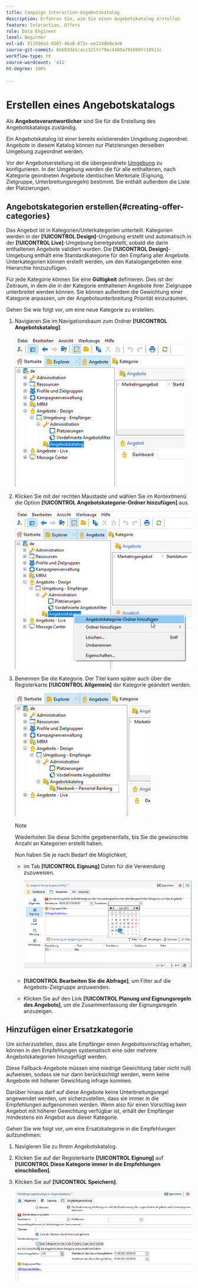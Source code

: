 ```yaml
---
title: Campaign Interaction-Angebotskatalog
description: Erfahren Sie, wie Sie einen Angebotskatalog erstellen
feature: Interaction, Offers
role: Data Engineer
level: Beginner
exl-id: 911096e2-0307-46a8-873c-ee2248b8e3e8
source-git-commit: 8eb92dd1cacc321fc79ac4480a791690fc18511c
workflow-type: ht
source-wordcount: '411'
ht-degree: 100%

---
```


# Erstellen eines Angebotskatalogs

Als **Angebotsverantwortlicher** sind Sie für die Erstellung des Angebotskatalogs zuständig.

Ein Angebotskatalog ist einer bereits existierenden Umgebung zugeordnet. Angebote in diesem Katalog können nur Platzierungen derselben Umgebung zugeordnet werden.

Vor der Angebotserstellung ist die übergeordnete [Umgebung](interaction-env.md) zu konfigurieren. In der Umgebung werden die für alle enthaltenen, nach Kategorie geordneten Angebote identischen Merkmale (Eignung, Zielgruppe, Unterbreitungsregeln) bestimmt. Sie enthält außerdem die Liste der Platzierungen.

## Angebotskategorien erstellen{#creating-offer-categories}

Das Angebot ist in Kategorien/Unterkategorien unterteilt. Kategorien werden in der **[!UICONTROL Design]**-Umgebung erstellt und automatisch in der **[!UICONTROL Live]**-Umgebung bereitgestellt, sobald die darin enthaltenen Angebote validiert wurden. Die **[!UICONTROL Design]**-Umgebung enthält eine Standardkategorie für den Empfang aller Angebote. Unterkategorien können erstellt werden, um den Katalogangeboten eine Hierarchie hinzuzufügen.

Für jede Kategorie können Sie eine **Gültigkeit** definieren. Dies ist der Zeitraum, in dem die in der Kategorie enthaltenen Angebote ihrer Zielgruppe unterbreitet werden können. Sie können außerdem die Gewichtung einer Kategorie anpassen, um der Angebotsunterbreitung Priorität einzuräumen.

Gehen Sie wie folgt vor, um eine neue Kategorie zu erstellen:

1. Navigieren Sie im Navigationsbaum zum Ordner **[!UICONTROL Angebotskatalog]**.

   ![](assets/offer_cat_create_001.png)

1. Klicken Sie mit der rechten Maustaste und wählen Sie im Kontextmenü die Option **[!UICONTROL Angebotskategorie-Ordner hinzufügen]** aus.

   ![](assets/offer_cat_create_002.png)

1. Benennen Sie die Kategorie. Der Titel kann später auch über die Registerkarte **[!UICONTROL Allgemein]** der Kategorie geändert werden.

   ![](assets/offer_cat_create_003.png)

   >[!NOTE]
   >
   >Wiederholen Sie diese Schritte gegebenenfalls, bis Sie die gewünschte Anzahl an Kategorien erstellt haben.

   Nun haben Sie je nach Bedarf die Möglichkeit,

   * im Tab **[!UICONTROL Eignung]** Daten für die Verwendung zuzuweisen.

      ![](assets/offer_cat_create_004.png)

   * **[!UICONTROL Bearbeiten Sie die Abfrage]**, um Filter auf die Angebots-Zielgruppe anzuwenden.

   * Klicken Sie auf den Link **[!UICONTROL Planung und Eignungsregeln des Angebots]**, um die Zusammenfassung der Eignungsregeln anzuzeigen.

## Hinzufügen einer Ersatzkategorie

Um sicherzustellen, dass alle Empfänger einen Angebotsvorschlag erhalten, können in den Empfehlungen systematisch eine oder mehrere Angebotskategorien hinzugefügt werden.

Diese Fallback-Angebote müssen eine niedrige Gewichtung (aber nicht null) aufweisen, sodass sie nur dann berücksichtigt werden, wenn keine Angebote mit höherer Gewichtung infrage kommen.

Darüber hinaus darf auf diese Angebote keine Unterbreitungsregel angewendet werden, um sicherzustellen, dass sie immer in die Empfehlungen aufgenommen werden. Wenn also für einen Vorschlag kein Angebot mit höherer Gewichtung verfügbar ist, erhält der Empfänger mindestens ein Angebot aus dieser Kategorie.

Gehen Sie wie folgt vor, um eine Ersatzkategorie in die Empfehlungen aufzunehmen:

1. Navigieren Sie zu Ihrem Angebotskatalog.
1. Klicken Sie auf der Registerkarte **[!UICONTROL Eignung]** auf **[!UICONTROL Diese Kategorie immer in die Empfehlungen einschließen]**.
1. Klicken Sie auf **[!UICONTROL Speichern]**.

   ![](assets/offer_cat_default_001.png)
